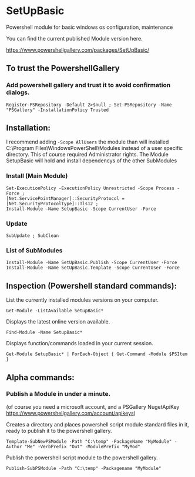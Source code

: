 # SetUpBasic
Powershell module for basic windows os configuration, maintenance

You can find the current published Module version here.

https://www.powershellgallery.com/packages/SetUpBasic/


## To trust the PowershellGallery

### Add powershell gallery and trust it to avoid confirmation dialogs.
```
Register-PSRepository -Default 2>$null ; Set-PSRepository -Name "PSGallery" -InstallationPolicy Trusted
```

## Installation:
I recommend adding `-Scope AllUsers` the module than will installed C:\Program Files\WindowsPowerShell\Modules instead of a user specific directory. This of course required Administrator rights.
The Module SetupBasic will hold and install dependencys of the other SubModules

### Install (Main Module)
```
Set-ExecutionPolicy -ExecutionPolicy Unrestricted -Scope Process -Force ;
[Net.ServicePointManager]::SecurityProtocol = [Net.SecurityProtocolType]::Tls12 ;
Install-Module -Name SetupBasic -Scope CurrentUser -Force
```

### Update
```
SubUpdate ; SubClean
```

### List of SubModules
```
Install-Module -Name SetUpBasic.Publish -Scope CurrentUser -Force
Install-Module -Name SetUpBasic.Template -Scope CurrentUser -Force
```


## Inspection (Powershell standard commands):

List the currently installed modules versions on your computer.
```
Get-Module -ListAvailable SetupBasic*
```

Displays the latest online version available.
```
Find-Module -Name SetupBasic*
```

Displays function/commands loaded in your current session.
```
Get-Module SetupBasic* | ForEach-Object { Get-Command -Module $PSItem }
```

## Alpha commands:

### Publish a Module in under a minute.
(of course you need a microsoft account, and a PSGallery NugetApiKey https://www.powershellgallery.com/account/apikeys)

Creates a directory and places powershell script module standard files in it, ready to publish it to the powershell gallery.
```
Template-SubNewPSModule -Path "C:\temp" -PackageName "MyModule" -Author "Me" -VerbPrefix "Out" -ModulePrefix "MyMod"
```

Publish the powershell script module to the powershell gallery.
```
Publish-SubPSModule -Path "C:\temp" -Packagename "MyModule"
```
